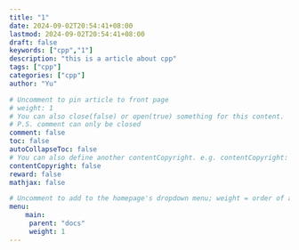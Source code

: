 ```yaml
---
title: "1"
date: 2024-09-02T20:54:41+08:00
lastmod: 2024-09-02T20:54:41+08:00
draft: false
keywords: ["cpp","1"]
description: "this is a article about cpp"
tags: ["cpp"]
categories: ["cpp"]
author: "Yu"

# Uncomment to pin article to front page
# weight: 1
# You can also close(false) or open(true) something for this content.
# P.S. comment can only be closed
comment: false
toc: false
autoCollapseToc: false
# You can also define another contentCopyright. e.g. contentCopyright: "This is another copyright."
contentCopyright: false
reward: false
mathjax: false

# Uncomment to add to the homepage's dropdown menu; weight = order of article
menu:
    main:
     parent: "docs"
     weight: 1
---
```


<!--more-->

